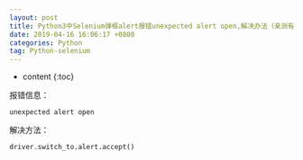 ```yaml
---
layout: post
title: Python3中Selenium弹框alert报错unexpected alert open,解决办法（亲测有效）
date: 2019-04-16 16:06:17 +0800
categories: Python
tag: Python-selenium
---
```


* content
{:toc}




报错信息：

	unexpected alert open

解决方法：

	driver.switch_to.alert.accept()
